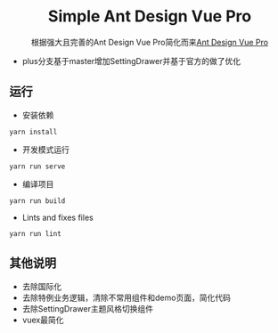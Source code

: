 <h1 align="center">Simple Ant Design Vue Pro</h1>
<div align="center">
    根据强大且完善的Ant Design Vue Pro简化而来<a href="https://github.com/vueComponent/ant-design-vue-pro" target="_blank">Ant Design Vue Pro</a>
</div>

- plus分支基于master增加SettingDrawer并基于官方的做了优化


运行
----
- 安装依赖
```
yarn install
```

- 开发模式运行
```
yarn run serve
```

- 编译项目
```
yarn run build
```

- Lints and fixes files
```
yarn run lint
```


其他说明
----

- 去除国际化
- 去除特例业务逻辑，清除不常用组件和demo页面，简化代码
- 去除SettingDrawer主题风格切换组件
- vuex最简化

